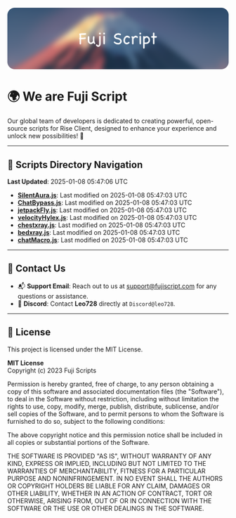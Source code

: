 ![Banner](.github/b.webp)

# 🌍 **We are Fuji Script**

Our global team of developers is dedicated to creating powerful, open-source scripts for Rise Client, designed to enhance your experience and unlock new possibilities! 🌟

---
<!-- SCRIPTS_NAVIGATION_START -->
## 📂 **Scripts Directory Navigation**

**Last Updated**: 2025-01-08 05:47:06 UTC

- **[SilentAura.js](scripts/SilentAura.js)**: Last modified on 2025-01-08 05:47:03 UTC
- **[ChatBypass.js](scripts/ChatBypass.js)**: Last modified on 2025-01-08 05:47:03 UTC
- **[jetpackFly.js](scripts/jetpackFly.js)**: Last modified on 2025-01-08 05:47:03 UTC
- **[velocityHylex.js](scripts/velocityHylex.js)**: Last modified on 2025-01-08 05:47:03 UTC
- **[chestxray.js](scripts/chestxray.js)**: Last modified on 2025-01-08 05:47:03 UTC
- **[bedxray.js](scripts/bedxray.js)**: Last modified on 2025-01-08 05:47:03 UTC
- **[chatMacro.js](scripts/chatMacro.js)**: Last modified on 2025-01-08 05:47:03 UTC

<!-- SCRIPTS_NAVIGATION_END -->

---

## 💬 **Contact Us**  
- 📬 **Support Email**: Reach out to us at [support@fujiscript.com](mailto:support@fujiscript.com) for any questions or assistance.  
- 💬 **Discord**: Contact **Leo728** directly at `Discord@leo728`.

---

## 📜 **License**

This project is licensed under the MIT License.  

**MIT License**  
Copyright (c) 2023 Fuji Scripts  

Permission is hereby granted, free of charge, to any person obtaining a copy of this software and associated documentation files (the "Software"), to deal in the Software without restriction, including without limitation the rights to use, copy, modify, merge, publish, distribute, sublicense, and/or sell copies of the Software, and to permit persons to whom the Software is furnished to do so, subject to the following conditions:  

The above copyright notice and this permission notice shall be included in all copies or substantial portions of the Software.  

THE SOFTWARE IS PROVIDED "AS IS", WITHOUT WARRANTY OF ANY KIND, EXPRESS OR IMPLIED, INCLUDING BUT NOT LIMITED TO THE WARRANTIES OF MERCHANTABILITY, FITNESS FOR A PARTICULAR PURPOSE AND NONINFRINGEMENT. IN NO EVENT SHALL THE AUTHORS OR COPYRIGHT HOLDERS BE LIABLE FOR ANY CLAIM, DAMAGES OR OTHER LIABILITY, WHETHER IN AN ACTION OF CONTRACT, TORT OR OTHERWISE, ARISING FROM, OUT OF OR IN CONNECTION WITH THE SOFTWARE OR THE USE OR OTHER DEALINGS IN THE SOFTWARE.  
